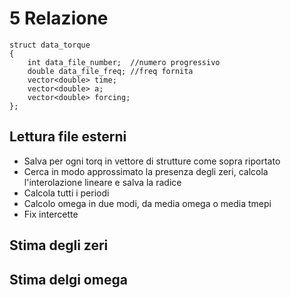 # 5 Relazione


```
struct data_torque
{
    int data_file_number;  //numero progressivo
    double data_file_freq; //freq fornita
    vector<double> time;
    vector<double> a;
    vector<double> forcing;
};
```


## Lettura file esterni
- Salva per ogni torq in vettore di strutture come sopra riportato
- Cerca in modo approssimato la presenza degli zeri, calcola l'interolazione lineare e salva la radice
- Calcola tutti i periodi
- Calcolo omega in due modi, da media omega o media tmepi
- Fix intercette

## Stima degli zeri

## Stima delgi omega